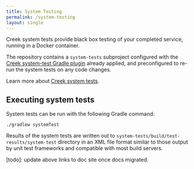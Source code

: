 ```yaml
---
title: System Testing
permalink: /system-testing
layout: single
---
```


Creek system tests provide black box testing of your completed service, running in a Docker container.

The repository contains a `system-tests` subproject configured with the [Creek system-test Gradle plugin][sysTestGradle]
already applied, and preconfigured to re-run the system tests on any code changes. 

Learn more about [Creek system tests][systemTest].

## Executing system tests

System tests can be run with the following Gradle command:

```
./gradlew systemTest
```

Results of the system tests are written out to `system-tests/build/test-results/system-test` directory in an XML file
format similar to those output by unit test frameworks and compatible with most build servers.

[sysTestGradle]: https://github.com/creek-service/creek-system-test-gradle-plugin
[systemTest]: https://github.com/creek-service/creek-system-test
[todo]: update above links to doc site once docs migrated.